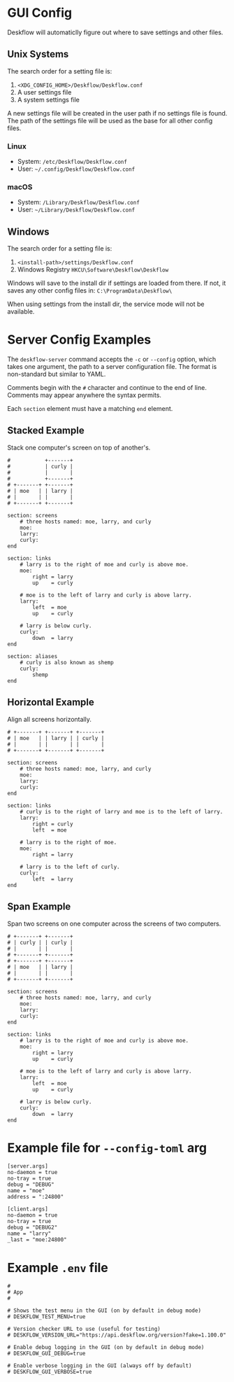# GUI Config

 Deskflow will automaticlly figure out where to save settings and other files.


## Unix Systems
 The search order for a setting file is:
 1. `<XDG_CONFIG_HOME>/Deskflow/Deskflow.conf`
 1. A user settings file
 1. A system settings file
 
 A new settings file will be created in the user path if no settings file is found.
 The path of the settings file will be used as the base for all other config files.

### Linux
 - System: `/etc/Deskflow/Deskflow.conf`
 - User: `~/.config/Deskflow/Deskflow.conf`
 
### macOS
 - System: `/Library/Deskflow/Deskflow.conf`
 - User: `~/Library/Deskflow/Deskflow.conf`
 

## Windows

 The search order for a setting file is:
 1. `<install-path>/settings/Deskflow.conf`
 1. Windows Registry `HKCU\Software\Deskflow\Deskflow`

Windows will save to the install dir if settings are loaded from there. If not, it saves any other config files in: `C:\ProgramData\Deskflow\`

When using settings from the install dir, the service mode will not be available.

# Server Config Examples

The `deskflow-server` command accepts the `-c` or `--config` option, which takes one argument,
the path to a server configuration file. The format is non-standard but similar to YAML.

Comments begin with the `#` character and continue to the end of line.
Comments may appear anywhere the syntax permits.

Each `section` element must have a matching `end` element.

## Stacked Example

Stack one computer's screen on top of another's.

```
#           +-------+
#           | curly |
#           |       |
#           +-------+
# +-------+ +-------+
# | moe   | | larry |
# |       | |       |
# +-------+ +-------+

section: screens
	# three hosts named: moe, larry, and curly
	moe:
	larry:
	curly:
end

section: links
	# larry is to the right of moe and curly is above moe.
	moe:
		right = larry
		up    = curly

	# moe is to the left of larry and curly is above larry.
	larry:
		left  = moe
		up    = curly

	# larry is below curly.
	curly:
		down  = larry
end

section: aliases
	# curly is also known as shemp
	curly:
		shemp
end
```

## Horizontal Example

Align all screens horizontally.

```
# +-------+ +-------+ +-------+
# | moe   | | larry | | curly |
# |       | |       | |       |
# +-------+ +-------+ +-------+

section: screens
	# three hosts named: moe, larry, and curly
	moe:
	larry:
	curly:
end

section: links
	# curly is to the right of larry and moe is to the left of larry.
	larry:
		right = curly
		left  = moe

	# larry is to the right of moe.
	moe:
		right = larry

	# larry is to the left of curly.
	curly:
		left  = larry
end

```

## Span Example

Span two screens on one computer across the screens of two computers.

```
# +-------+ +-------+
# | curly | | curly |
# |       | |       |
# +-------+ +-------+
# +-------+ +-------+
# | moe   | | larry |
# |       | |       |
# +-------+ +-------+

section: screens
	# three hosts named: moe, larry, and curly
	moe:
	larry:
	curly:
end

section: links
	# larry is to the right of moe and curly is above moe.
	moe:
		right = larry
		up    = curly

	# moe is to the left of larry and curly is above larry.
	larry:
		left  = moe
		up    = curly

	# larry is below curly.
	curly:
		down  = larry
end
```

# Example file for `--config-toml` arg

```
[server.args]
no-daemon = true
no-tray = true
debug = "DEBUG"
name = "moe"
address = ":24800"

[client.args]
no-daemon = true
no-tray = true
debug = "DEBUG2"
name = "larry"
_last = "moe:24800"
```


# Example  `.env` file


```
#
# App
#

# Shows the test menu in the GUI (on by default in debug mode)
# DESKFLOW_TEST_MENU=true

# Version checker URL to use (useful for testing)
# DESKFLOW_VERSION_URL="https://api.deskflow.org/version?fake=1.100.0"

# Enable debug logging in the GUI (on by default in debug mode)
# DESKFLOW_GUI_DEBUG=true

# Enable verbose logging in the GUI (always off by default)
# DESKFLOW_GUI_VERBOSE=true
```
